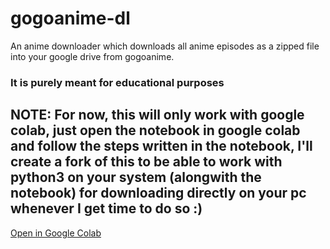 # gogoanime-dl
An anime downloader which downloads all anime episodes as a zipped file into your google drive from gogoanime.

### It is purely meant for educational purposes

## NOTE: For now, this will only work with google colab, just open the notebook in google colab and follow the steps written in the notebook, I'll create a fork of this to be able to work with python3 on your system (alongwith the notebook) for downloading directly on your pc whenever I get time to do so :)

[Open in Google Colab](https://colab.research.google.com/drive/1x7Ksz1_6iC5jy9Pna4iQFf5LR9ISIIWX?usp=sharing)
